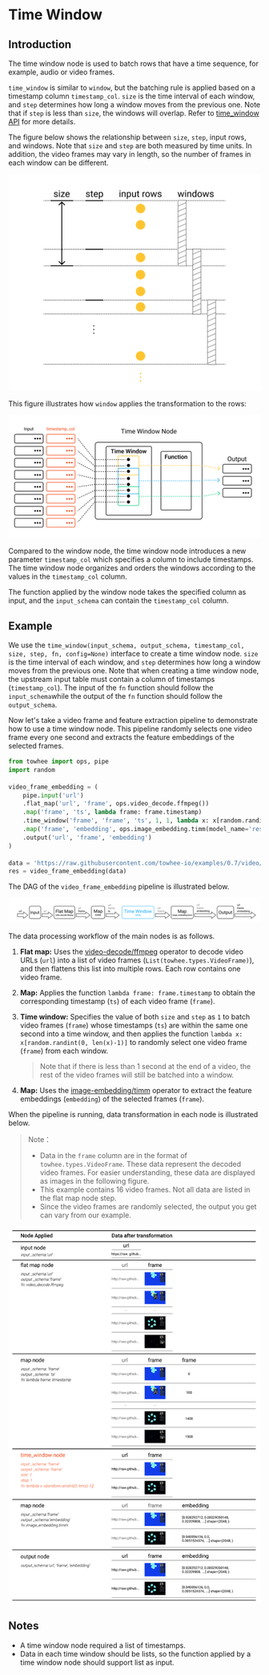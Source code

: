 # Time Window

## Introduction

The time window node is used to batch rows that have a time sequence, for example, audio or video frames.

`time_window` is similar to `window`, but the batching rule is applied based on a timestamp column `timestamp_col`. `size` is the time interval of each window, and `step` determines how long a window moves from the previous one. Note that if `step` is less than `size`, the windows will overlap. Refer to [time_window API](/05-API%20Reference/01-Pipeline%20API/07-time-window.md) for more details.

The figure below shows the relationship between `size`, `step`, input rows, and windows. Note that `size` and `step` are both measured by time units. In addition, the video frames may vary in length, so the number of frames in each window can be different.

![img](https://github.com/towhee-io/data/blob/main/image/docs/time_window_intro_1.png?raw=true)

This figure illustrates how `window` applies the transformation to the rows:

![img](https://github.com/towhee-io/data/blob/main/image/docs/time_window_intro_2.png?raw=true)

Compared to the window node, the time window node introduces a new parameter `timestamp_col` which specifies a column to include timestamps. The time window node organizes and orders the windows according to the values in the `timestamp_col` column.

The function applied by the window node takes the specified column as input, and the `input_schema` can contain the `timestamp_col` column.



## Example

We use the `time_window(input_schema, output_schema, timestamp_col, size, step, fn, config=None)` interface to create a time window node. `size` is the time interval of each window, and `step` determines how long a window moves from the previous one. Note that when creating a time window node, the upstream input table must contain a column of timestamps (`timestamp_col`). The input of the `fn` function should follow the `input_schema`while  the output of the `fn` function should follow the `output_schema`. 



Now let's take a video frame and feature extraction pipeline to demonstrate how to use a time window node. This pipeline randomly selects one video frame every one second and extracts the feature embeddings of the selected frames. 

```Python
from towhee import ops, pipe
import random

video_frame_embedding = (
    pipe.input('url')
    .flat_map('url', 'frame', ops.video_decode.ffmpeg())
    .map('frame', 'ts', lambda frame: frame.timestamp)
    .time_window('frame', 'frame', 'ts', 1, 1, lambda x: x[random.randint(0, len(x)-1)])
    .map('frame', 'embedding', ops.image_embedding.timm(model_name='resnet50'))
    .output('url', 'frame', 'embedding')
)

data = 'https://raw.githubusercontent.com/towhee-io/examples/0.7/video/reverse_video_search/tmp/Ou1w86qEr58.gif'
res = video_frame_embedding(data)
```

 The DAG of the `video_frame_embedding` pipeline is illustrated below.

![img](https://github.com/towhee-io/data/blob/main/image/docs/time_window_example_1.png?raw=true)

The data processing workflow of the main nodes is as follows.

1. **Flat map:** Uses the [video-decode/ffmpeg](https://towhee.io/video-decode/ffmpeg) operator to decode video URLs (`url`) into a list of video frames (`List(towhee.types.VideoFrame)`), and then flattens this list into multiple rows. Each row contains one video frame.
2. **Map:** Applies the function `lambda frame: frame.timestamp` to obtain the corresponding timestamp (`ts`) of each video frame (`frame`).
3. **Time window:** Specifies the value of both `size` and `step` as `1` to batch video frames (`frame`) whose timestamps (`ts`) are within the same one second  into a time window, and then applies the function `lambda x: x[random.randint(0, len(x)-1)]` to randomly select one video frame (`frame`) from each window. 

	> Note that if there is less than 1 second at the end of a video, the rest of the video frames will still be batched into a window.

4. **Map:** Uses the [image-embedding/timm](https://towhee.io/image-embedding/timm) operator to extract the feature embeddings (`embedding`) of the selected frames (`frame`).



When the pipeline is running, data transformation in each node is illustrated below.

> Note：
>
> - Data in the `frame` column are in the format of `towhee.types.VideoFrame`. These data represent the decoded video frames. For easier understanding, these data are displayed as images in the following figure.
> - This example contains 16 video frames. Not all data are listed in the flat map node step.
> - Since the video frames are randomly selected, the output you get can vary from our example.

![img](https://github.com/towhee-io/data/blob/main/image/docs/time_window_example_2.png?raw=true)



## Notes

- A time window node required a list of timestamps.
- Data in each time window should be lists, so the function applied by a time window node should support list as input.
